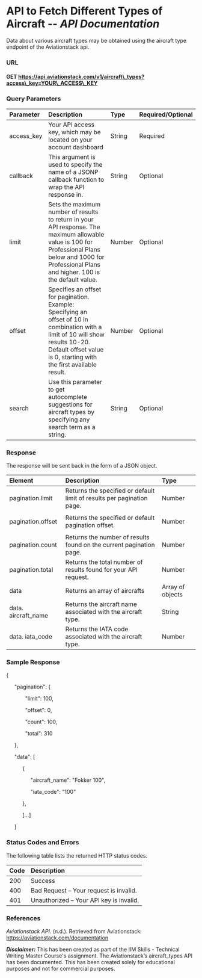 # **API to Fetch Different Types of Aircraft** -- ***API Documentation***

Data about various aircraft types may be obtained using the aircraft type endpoint of the Aviationstack api. 
### **URL**
#### GET https://api.aviationstack.com/v1/aircraft\_types?access\_key=YOUR\_ACCESS\_KEY
### **Query Parameters**

|Parameter|Description|Type|Required/Optional|
| :- | :- | :- | :- |
|access\_key|Your API access key, which may be located on your account dashboard|String|Required|
|callback|This argument is used to specify the name of a JSONP callback function to wrap the API response in.|String|Optional|
|limit|Sets the maximum number of results to return in your API response. The maximum allowable value is 100 for Professional Plans below and 1000 for Professional Plans and higher. 100 is the default value.|Number|Optional|
|offset|Specifies an offset for pagination. Example: Specifying an offset of 10 in combination with a limit of 10 will show results 10-20. Default offset value is 0, starting with the first available result.|Number|Optional|
|search|Use this parameter to get autocomplete suggestions for aircraft types by specifying any search term as a string. |String|Optional|
###
### **Response**
The response will be sent back in the form of a JSON object. 





|**Element**|**Description**|**Type**|
| :- | :- | :- |
|<p>pagination.limit </p><p></p><p></p>|Returns the specified or default limit of results per pagination page.|Number|
|<p>pagination.offset </p><p></p><p></p>|Returns the specified or default pagination offset.|Number|
|pagination.count |Returns the number of results found on the current pagination page.|Number|
|pagination.total |Returns the total number of results found for your API request.|Number|
|data|Returns an array of aircrafts|Array of objects|
|data. aircraft\_name|Returns the aircraft name associated with the aircraft type.|String|
|data. iata\_code|Returns the IATA code associated with the aircraft type.|Number|
### **Sample Response**
{

`   `"pagination": {

`       `"limit": 100,

`       `"offset": 0,

`       `"count": 100,

`       `"total": 310

`   `},

`   `"data": [

`      `{

`         `"aircraft\_name": "Fokker 100",

`         `"iata\_code": "100"

`      `},

`      `[...]

`   `]
### **Status Codes and Errors**
The following table lists the returned HTTP status codes.

|**Code**|**Description**|
| :- | :- |
|200 |Success|
|400|Bad Request – Your request is invalid.|
|401|Unauthorized – Your API key is invalid.|
### **References**
*Aviationstack API*. (n.d.). Retrieved from Aviationstack: https://aviationstack.com/documentation



***Disclaimer:*** This has been created as part of the IIM Skills - Technical Writing Master Course's assignment. The Aviationstack’s aircraft\_types API has been documented. This has been created solely for educational purposes and not for commercial purposes.
